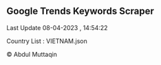 

## Google Trends Keywords Scraper 
 
Last Update 08-04-2023 , 14:54:22

Country List :
VIETNAM.json



© Abdul Muttaqin 
